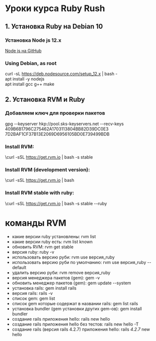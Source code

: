 # Уроки курса Ruby Rush

## 1. Установка Ruby на Debian 10
### Установка Node js 12.x
[Node js на GitHub](https://github.com/nodesource/distributions/blob/master/README.md#debinstall)
### Using Debian, as root
curl -sL https://deb.nodesource.com/setup_12.x | bash -<br/>
apt install -y nodejs<br/>
apt install gcc g++ make<br/>

## 2. Установка RVM и Ruby
### Добавляем ключ для проверки пакетов
gpg --keyserver hkp://pool.sks-keyservers.net --recv-keys 409B6B1796C275462A1703113804BB82D39DC0E3 7D2BAF1CF37B13E2069D6956105BD0E739499BDB
### Install RVM:
\curl -sSL https://get.rvm.io | bash -s stable
### Install RVM (development version):
\curl -sSL https://get.rvm.io | bash
### Install RVM stable with ruby:
\curl -sSL https://get.rvm.io | bash -s stable --ruby

# команды RVM
- какие версии ruby установлены: rvm list
- какие версии ruby есть: rvm list known 
- обновить RVM: rvm get stable 
- версия ruby: ruby -v 
- использовать версию руби: rvm use версия_ruby
- использовать версию руби по умолчанию: rvm use версия_ruby --default
- удалить версию руби: rvm remove версия_ruby
- версия менеджера пакетов (gem): gem -v
- обновить менеджер пакетов (gem): gem update --system
- установка rails: gem install rails
- версия rails: rails -v
- список gem: gem list
- список gem которые содержат в названии rails: gem list rails
- установка bundler (gem установки других gem-ов): gem install bundler
- создание rails приложения hello: rails new hello
- создание rails приложения hello без тестов: rails new hello -T
- создание rails (версия rails 4.2.7) приложения hello: rails _4.2.7_ new hello
